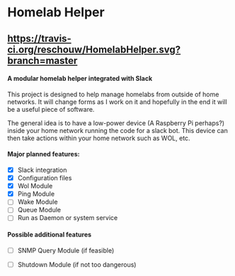 # Homelab Helper
https://travis-ci.org/reschouw/HomelabHelper.svg?branch=master
----------
#### A modular homelab helper integrated with Slack

This project is designed to help manage homelabs from outside of home networks. It will change forms as I work on it and hopefully in the end it will be a useful piece of software.

The general idea is to have a low-power device (A Raspberry Pi perhaps?) inside your home network running the code for a slack bot. This device can then take actions within your home network such as WOL, etc.



#### Major planned features:
- [X] Slack integration
- [X] Configuration files
- [X] Wol Module
- [X] Ping Module
- [ ] Wake Module
- [ ] Queue Module
- [ ] Run as Daemon or system service

#### Possible additional features
- [ ] SNMP Query Module (if feasible)
- [ ] Shutdown Module (if not too dangerous)

